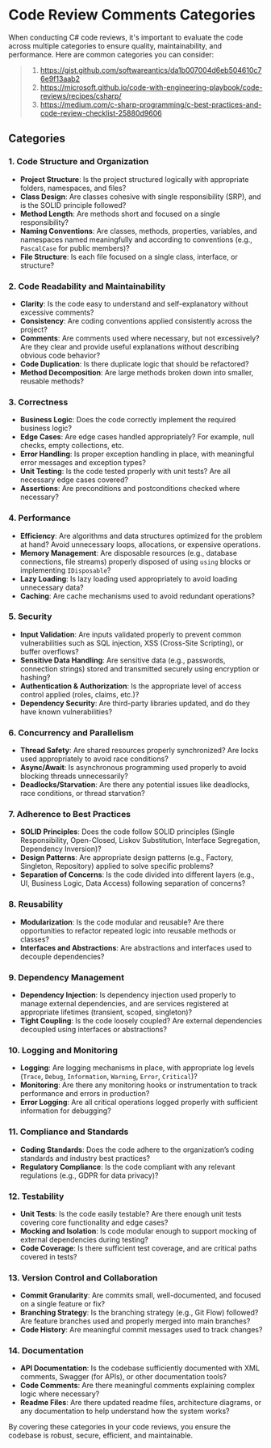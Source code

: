 # Code Review Comments Categories

When conducting C# code reviews, it's important to evaluate the code across multiple categories to ensure quality, maintainability, and performance. Here are common categories you can consider:

> 1. <https://gist.github.com/softwareantics/da1b007004d6eb504610c76e9f13aab2>
> 1. <https://microsoft.github.io/code-with-engineering-playbook/code-reviews/recipes/csharp/>
> 1. <https://medium.com/c-sharp-programming/c-best-practices-and-code-review-checklist-25880d9606>

## Categories

### 1. **Code Structure and Organization**

- **Project Structure**: Is the project structured logically with appropriate folders, namespaces, and files?
- **Class Design**: Are classes cohesive with single responsibility (SRP), and is the SOLID principle followed?
- **Method Length**: Are methods short and focused on a single responsibility?
- **Naming Conventions**: Are classes, methods, properties, variables, and namespaces named meaningfully and according to conventions (e.g., `PascalCase` for public members)?
- **File Structure**: Is each file focused on a single class, interface, or structure?

### 2. **Code Readability and Maintainability**

- **Clarity**: Is the code easy to understand and self-explanatory without excessive comments?
- **Consistency**: Are coding conventions applied consistently across the project?
- **Comments**: Are comments used where necessary, but not excessively? Are they clear and provide useful explanations without describing obvious code behavior?
- **Code Duplication**: Is there duplicate logic that should be refactored?
- **Method Decomposition**: Are large methods broken down into smaller, reusable methods?

### 3. **Correctness**

- **Business Logic**: Does the code correctly implement the required business logic?
- **Edge Cases**: Are edge cases handled appropriately? For example, null checks, empty collections, etc.
- **Error Handling**: Is proper exception handling in place, with meaningful error messages and exception types?
- **Unit Testing**: Is the code tested properly with unit tests? Are all necessary edge cases covered?
- **Assertions**: Are preconditions and postconditions checked where necessary?

### 4. **Performance**

- **Efficiency**: Are algorithms and data structures optimized for the problem at hand? Avoid unnecessary loops, allocations, or expensive operations.
- **Memory Management**: Are disposable resources (e.g., database connections, file streams) properly disposed of using `using` blocks or implementing `IDisposable`?
- **Lazy Loading**: Is lazy loading used appropriately to avoid loading unnecessary data?
- **Caching**: Are cache mechanisms used to avoid redundant operations?

### 5. **Security**

- **Input Validation**: Are inputs validated properly to prevent common vulnerabilities such as SQL injection, XSS (Cross-Site Scripting), or buffer overflows?
- **Sensitive Data Handling**: Are sensitive data (e.g., passwords, connection strings) stored and transmitted securely using encryption or hashing?
- **Authentication & Authorization**: Is the appropriate level of access control applied (roles, claims, etc.)?
- **Dependency Security**: Are third-party libraries updated, and do they have known vulnerabilities?

### 6. **Concurrency and Parallelism**

- **Thread Safety**: Are shared resources properly synchronized? Are locks used appropriately to avoid race conditions?
- **Async/Await**: Is asynchronous programming used properly to avoid blocking threads unnecessarily?
- **Deadlocks/Starvation**: Are there any potential issues like deadlocks, race conditions, or thread starvation?

### 7. **Adherence to Best Practices**

- **SOLID Principles**: Does the code follow SOLID principles (Single Responsibility, Open-Closed, Liskov Substitution, Interface Segregation, Dependency Inversion)?
- **Design Patterns**: Are appropriate design patterns (e.g., Factory, Singleton, Repository) applied to solve specific problems?
- **Separation of Concerns**: Is the code divided into different layers (e.g., UI, Business Logic, Data Access) following separation of concerns?

### 8. **Reusability**

- **Modularization**: Is the code modular and reusable? Are there opportunities to refactor repeated logic into reusable methods or classes?
- **Interfaces and Abstractions**: Are abstractions and interfaces used to decouple dependencies?

### 9. **Dependency Management**

- **Dependency Injection**: Is dependency injection used properly to manage external dependencies, and are services registered at appropriate lifetimes (transient, scoped, singleton)?
- **Tight Coupling**: Is the code loosely coupled? Are external dependencies decoupled using interfaces or abstractions?

### 10. **Logging and Monitoring**

- **Logging**: Are logging mechanisms in place, with appropriate log levels (`Trace`, `Debug`, `Information`, `Warning`, `Error`, `Critical`)?
- **Monitoring**: Are there any monitoring hooks or instrumentation to track performance and errors in production?
- **Error Logging**: Are all critical operations logged properly with sufficient information for debugging?

### 11. **Compliance and Standards**

- **Coding Standards**: Does the code adhere to the organization’s coding standards and industry best practices?
- **Regulatory Compliance**: Is the code compliant with any relevant regulations (e.g., GDPR for data privacy)?

### 12. **Testability**

- **Unit Tests**: Is the code easily testable? Are there enough unit tests covering core functionality and edge cases?
- **Mocking and Isolation**: Is code modular enough to support mocking of external dependencies during testing?
- **Code Coverage**: Is there sufficient test coverage, and are critical paths covered in tests?

### 13. **Version Control and Collaboration**

- **Commit Granularity**: Are commits small, well-documented, and focused on a single feature or fix?
- **Branching Strategy**: Is the branching strategy (e.g., Git Flow) followed? Are feature branches used and properly merged into main branches?
- **Code History**: Are meaningful commit messages used to track changes?

### 14. **Documentation**

- **API Documentation**: Is the codebase sufficiently documented with XML comments, Swagger (for APIs), or other documentation tools?
- **Code Comments**: Are there meaningful comments explaining complex logic where necessary?
- **Readme Files**: Are there updated readme files, architecture diagrams, or any documentation to help understand how the system works?

By covering these categories in your code reviews, you ensure the codebase is robust, secure, efficient, and maintainable.
